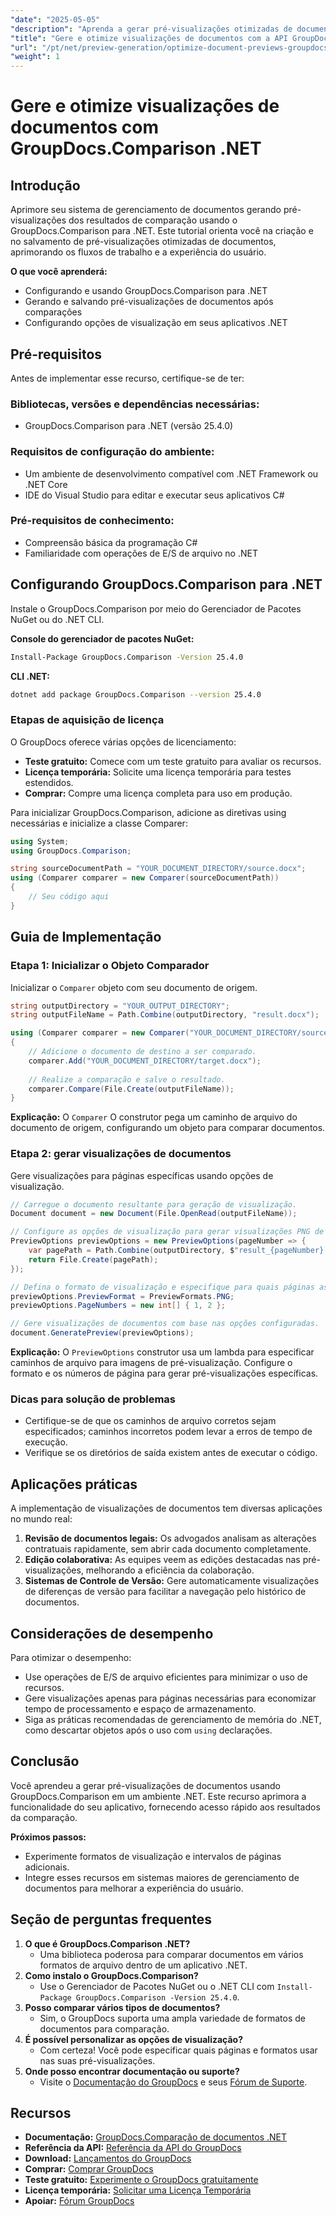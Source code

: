 ```yaml
---
"date": "2025-05-05"
"description": "Aprenda a gerar pré-visualizações otimizadas de documentos usando a biblioteca GroupDocs.Comparison para .NET. Simplifique fluxos de trabalho, aprimore a experiência do usuário e forneça insights rapidamente."
"title": "Gere e otimize visualizações de documentos com a API GroupDocs.Comparison .NET"
"url": "/pt/net/preview-generation/optimize-document-previews-groupdocs-comparison-dotnet/"
"weight": 1
---
```


# Gere e otimize visualizações de documentos com GroupDocs.Comparison .NET

## Introdução

Aprimore seu sistema de gerenciamento de documentos gerando pré-visualizações dos resultados de comparação usando o GroupDocs.Comparison para .NET. Este tutorial orienta você na criação e no salvamento de pré-visualizações otimizadas de documentos, aprimorando os fluxos de trabalho e a experiência do usuário.

**O que você aprenderá:**
- Configurando e usando GroupDocs.Comparison para .NET
- Gerando e salvando pré-visualizações de documentos após comparações
- Configurando opções de visualização em seus aplicativos .NET

## Pré-requisitos

Antes de implementar esse recurso, certifique-se de ter:

### Bibliotecas, versões e dependências necessárias:
- GroupDocs.Comparison para .NET (versão 25.4.0)

### Requisitos de configuração do ambiente:
- Um ambiente de desenvolvimento compatível com .NET Framework ou .NET Core
- IDE do Visual Studio para editar e executar seus aplicativos C#

### Pré-requisitos de conhecimento:
- Compreensão básica da programação C#
- Familiaridade com operações de E/S de arquivo no .NET

## Configurando GroupDocs.Comparison para .NET

Instale o GroupDocs.Comparison por meio do Gerenciador de Pacotes NuGet ou do .NET CLI.

**Console do gerenciador de pacotes NuGet:**

```bash
Install-Package GroupDocs.Comparison -Version 25.4.0
```

**CLI .NET:**

```bash
dotnet add package GroupDocs.Comparison --version 25.4.0
```

### Etapas de aquisição de licença

O GroupDocs oferece várias opções de licenciamento:
- **Teste gratuito:** Comece com um teste gratuito para avaliar os recursos.
- **Licença temporária:** Solicite uma licença temporária para testes estendidos.
- **Comprar:** Compre uma licença completa para uso em produção.

Para inicializar GroupDocs.Comparison, adicione as diretivas using necessárias e inicialize a classe Comparer:

```csharp
using System;
using GroupDocs.Comparison;

string sourceDocumentPath = "YOUR_DOCUMENT_DIRECTORY/source.docx";
using (Comparer comparer = new Comparer(sourceDocumentPath))
{
    // Seu código aqui
}
```

## Guia de Implementação

### Etapa 1: Inicializar o Objeto Comparador

Inicializar o `Comparer` objeto com seu documento de origem.

```csharp
string outputDirectory = "YOUR_OUTPUT_DIRECTORY";
string outputFileName = Path.Combine(outputDirectory, "result.docx");

using (Comparer comparer = new Comparer("YOUR_DOCUMENT_DIRECTORY/source.docx"))
{
    // Adicione o documento de destino a ser comparado.
    comparer.Add("YOUR_DOCUMENT_DIRECTORY/target.docx");
    
    // Realize a comparação e salve o resultado.
    comparer.Compare(File.Create(outputFileName));
}
```

**Explicação:**
O `Comparer` O construtor pega um caminho de arquivo do documento de origem, configurando um objeto para comparar documentos.

### Etapa 2: gerar visualizações de documentos

Gere visualizações para páginas específicas usando opções de visualização.

```csharp
// Carregue o documento resultante para geração de visualização.
Document document = new Document(File.OpenRead(outputFileName));

// Configure as opções de visualização para gerar visualizações PNG de páginas especificadas.
PreviewOptions previewOptions = new PreviewOptions(pageNumber => {
    var pagePath = Path.Combine(outputDirectory, $"result_{pageNumber}.png");
    return File.Create(pagePath);
});

// Defina o formato de visualização e especifique para quais páginas as visualizações serão geradas.
previewOptions.PreviewFormat = PreviewFormats.PNG;
previewOptions.PageNumbers = new int[] { 1, 2 };

// Gere visualizações de documentos com base nas opções configuradas.
document.GeneratePreview(previewOptions);
```

**Explicação:**
O `PreviewOptions` construtor usa um lambda para especificar caminhos de arquivo para imagens de pré-visualização. Configure o formato e os números de página para gerar pré-visualizações específicas.

### Dicas para solução de problemas
- Certifique-se de que os caminhos de arquivo corretos sejam especificados; caminhos incorretos podem levar a erros de tempo de execução.
- Verifique se os diretórios de saída existem antes de executar o código.

## Aplicações práticas

A implementação de visualizações de documentos tem diversas aplicações no mundo real:
1. **Revisão de documentos legais:** Os advogados analisam as alterações contratuais rapidamente, sem abrir cada documento completamente.
2. **Edição colaborativa:** As equipes veem as edições destacadas nas pré-visualizações, melhorando a eficiência da colaboração.
3. **Sistemas de Controle de Versão:** Gere automaticamente visualizações de diferenças de versão para facilitar a navegação pelo histórico de documentos.

## Considerações de desempenho

Para otimizar o desempenho:
- Use operações de E/S de arquivo eficientes para minimizar o uso de recursos.
- Gere visualizações apenas para páginas necessárias para economizar tempo de processamento e espaço de armazenamento.
- Siga as práticas recomendadas de gerenciamento de memória do .NET, como descartar objetos após o uso com `using` declarações.

## Conclusão

Você aprendeu a gerar pré-visualizações de documentos usando GroupDocs.Comparison em um ambiente .NET. Este recurso aprimora a funcionalidade do seu aplicativo, fornecendo acesso rápido aos resultados da comparação.

**Próximos passos:**
- Experimente formatos de visualização e intervalos de páginas adicionais.
- Integre esses recursos em sistemas maiores de gerenciamento de documentos para melhorar a experiência do usuário.

## Seção de perguntas frequentes

1. **O que é GroupDocs.Comparison .NET?**
   - Uma biblioteca poderosa para comparar documentos em vários formatos de arquivo dentro de um aplicativo .NET.
2. **Como instalo o GroupDocs.Comparison?**
   - Use o Gerenciador de Pacotes NuGet ou o .NET CLI com `Install-Package GroupDocs.Comparison -Version 25.4.0`.
3. **Posso comparar vários tipos de documentos?**
   - Sim, o GroupDocs suporta uma ampla variedade de formatos de documentos para comparação.
4. **É possível personalizar as opções de visualização?**
   - Com certeza! Você pode especificar quais páginas e formatos usar nas suas pré-visualizações.
5. **Onde posso encontrar documentação ou suporte?**
   - Visite o [Documentação do GroupDocs](https://docs.groupdocs.com/comparison/net/) e seus [Fórum de Suporte](https://forum.groupdocs.com/c/comparison/).

## Recursos

- **Documentação:** [GroupDocs.Comparação de documentos .NET](https://docs.groupdocs.com/comparison/net/)
- **Referência da API:** [Referência da API do GroupDocs](https://reference.groupdocs.com/comparison/net/)
- **Download:** [Lançamentos do GroupDocs](https://releases.groupdocs.com/comparison/net/)
- **Comprar:** [Comprar GroupDocs](https://purchase.groupdocs.com/buy)
- **Teste gratuito:** [Experimente o GroupDocs gratuitamente](https://releases.groupdocs.com/comparison/net/)
- **Licença temporária:** [Solicitar uma Licença Temporária](https://purchase.groupdocs.com/temporary-license/)
- **Apoiar:** [Fórum GroupDocs](https://forum.groupdocs.com/c/comparison/)